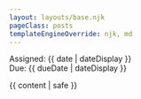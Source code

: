 ```yaml
---
layout: layouts/base.njk
pageClass: posts
templateEngineOverride: njk, md
---
```


<p class="date">
  Assigned: <time datetime="{{ date }}">{{ date | dateDisplay }}</time><br>
  Due: <time datetime="{{ dueDate }}">{{ dueDate | dateDisplay }}</time>
</p>
<main>
  {{ content | safe }}
  <div class="footnote">
  </div>
</main>
